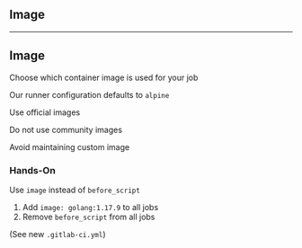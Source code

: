 <!-- .slide: id="gitlab_image" class="vertical-center" -->

<i class="fa-duotone fa-layer-group fa-8x fa-duotone-colors" style="float: right; color: grey;"></i>

## Image

---

## Image

Choose which container image [](https://docs.gitlab.com/ee/ci/yaml/#image) is used for your job

Our runner configuration defaults to `alpine` [<i class="fa-brands fa-docker"></i>](https://hub.docker.com/_/alpine) [<i class="fa-duotone fa-globe fa-duotone-colors"></i>](https://alpinelinux.org/)

Use official images [<i class="fa-brands fa-docker"></i>](https://hub.docker.com/search?q=&image_filter=official)

Do not use community images 

Avoid maintaining custom image

### Hands-On

Use `image` instead of `before_script`

1. Add `image: golang:1.17.9` to all jobs
1. Remove `before_script` from all jobs

(See new `.gitlab-ci.yml`)

